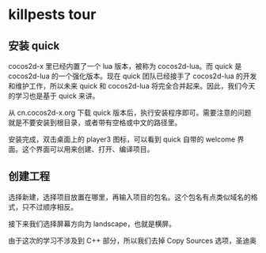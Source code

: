 # killpests tour

## 安装 quick

cocos2d-x 里已经内置了一个 lua 版本，被称为 cocos2d-lua。而 quick 是 cocos2d-lua 的一个强化版本。现在 quick 团队已经接手了 cocos2d-lua 的开发和维护工作，所以未来 quick 和 cocos2d-lua 将完全合并起来。因此，我们今天的学习也是基于 quick 来讲。

从 cn.cocos2d-x.org 下载 quick 版本后，执行安装程序即可。需要注意的问题就是不要安装到根目录，或者带有空格或中文的路径里。

安装完成，双击桌面上的 player3 图标，可以看到 quick 自带的 welcome 界面。这个界面可以用来创建、打开、编译项目。


## 创建工程

选择新建，选择项目放置在哪里，再输入项目的包名。这个包名有点类似域名的格式，只不过顺序相反。

接下来我们选择屏幕方向为 landscape，也就是横屏。

由于这次的学习不涉及到 C++ 部分，所以我们去掉 Copy Sources 选项，圣迪奥

